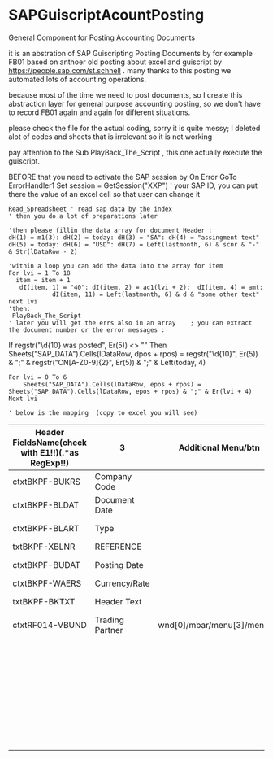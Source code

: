 # SAPGuiscriptAcountPosting
General Component for Posting Accounting Documents


it is an abstration of SAP Guiscripting Posting Documents by for example FB01 
based on anthoer old posting about excel and guiscript  by https://people.sap.com/st.schnell .
many thanks to this posting we automated lots of accounting operations.

because most of the time we need to post documents, so I create this abstraction layer for general purpose accounting posting, so we don't have to record FB01 again and again for different situations.



please check the file for the actual coding, sorry it is quite messy; I deleted alot of codes and sheets that is irrelevant  so it is not working


pay attention to the Sub PlayBack_The_Script , this one actually execute the guiscript.

BEFORE that you need to activate the SAP session by
    On Error GoTo ErrorHandler1
    Set session = GetSession("XXP") ' your SAP ID, you can put there the value of an excel cell so that user can change it
    
    Read_Spreadsheet ' read sap data by the index
    ' then you do a lot of preparations later 
    
    'then please fillin the data array for document Header :
    dH(1) = m1(3): dH(2) = today: dH(3) = "SA": dH(4) = "assingment text"
    dH(5) = today: dH(6) = "USD": dH(7) = Left(lastmonth, 6) & scnr & "-" & Str(lDataRow - 2)
    
    'within a loop you can add the data into the array for item 
    For lvi = 1 To 18
      item = item + 1
       dI(item, 1) = "40": dI(item, 2) = ac1(lvi + 2):  dI(item, 4) = amt:
                dI(item, 11) = Left(lastmonth, 6) & d & "some other text"
    next lvi
    'then:
     PlayBack_The_Script
    ' later you will get the errs also in an array    ; you can extract the document number or the error messages :
  If regstr("\d{10} was posted", Er(5)) <> "" Then Sheets("SAP_DATA").Cells(lDataRow, dpos + rpos) = regstr("\d{10}", Er(5)) & ";" & regstr("CN[A-Z0-9]{2}", Er(5)) & ";" & Left(today, 4)  
    
    
    For lvi = 0 To 6
        Sheets("SAP_DATA").Cells(lDataRow, epos + rpos) = Sheets("SAP_DATA").Cells(lDataRow, epos + rpos) & ";" & Er(lvi + 4)
    Next lvi

    ' below is the mapping  (copy to excel you will see)
    
|     Header FieldsName(check with E1!!)(.\*as RegExp!!) | 3               | Additional Menu/btn         | Exit Popup            | Mandatory? | 7 | Items FieldsName(check with E1!!)(.\*as RegExp!!) | 9                 | Additional Menu/btn                  | Exit Popup            | Mandatory? |
| ------------------------------------------------------ | --------------- | --------------------------- | --------------------- | ---------- | - | ------------------------------------------------- | ----------------- | ------------------------------------ | --------------------- | ---------- |
| ctxtBKPF-BUKRS                                         | Company Code    |                             |                       |            |   | ctxtRF05A-NEWBS                                   | PstKy             |                                      |                       |            |
| ctxtBKPF-BLDAT                                         | Document Date   |                             |                       |            |   | ctxtRF05A-NEWKO                                   | Account           |                                      |                       |            |
| ctxtBKPF-BLART                                         | Type            |                             |                       |            |   | ctxtRF05A-NEWUM                                   | special indicator |                                      |                       |            |
| txtBKPF-XBLNR                                          | REFERENCE       |                             |                       |            |   | txtBSEG-WRBTR                                     | Amount            |                                      |                       |            |
| ctxtBKPF-BUDAT                                         | Posting Date    |                             |                       |            |   | ctxtCOBL-RMVCT                                    | Transactn Type    | subBLOCK:SAPLKACB:.\*\\/btnCOBL_MORE | wnd[1]/tbar[0]/btn[0] |            |
| ctxtBKPF-WAERS                                         | Currency/Rate   |                             |                       |            |   | ctxtBSEG-ZFBDT                                    | due on            |                                      |                       |            |
| txtBKPF-BKTXT                                          | Header Text     |                             |                       |            |   | subBLOCK:SAPLKACB:.\*\\/ctxtCOBL-AUFNR            | order             |                                      |                       |            |
| ctxtRF014-VBUND                                        | Trading Partner | wnd[0]/mbar/menu[3]/menu[1] | wnd[1]/tbar[0]/btn[0] |            |   |                                                   | business area     |                                      |                       |            |
|                                                        |                 |                             |                       |            |   | subBLOCK:SAPLKACB:.\*\\/ctxtCOBL-KOSTL            | cost center       |                                      |                       |            |
|                                                        |                 |                             |                       |            |   | subBLOCK:SAPLKACB:.\*\\/ctxtCOBL-PS_POSID         | WBS Element       |                                      |                       |            |
|                                                        |                 |                             |                       |            |   | ctxtBSEG-SGTXT                                    | Text              |                                      |                       |            |
|                                                        |                 |                             |                       |            |   | ctxtBSEG-MWSKZ                                    | Tax code          |                                      |                       |            |
|                                                        |                 |                             |                       |            |   | chkBKPF-XMWST                                     | CalcTax           |                                      |                       | N          |
|                                                        |                 |                             |                       |            |   | txtBSEG-ZUONR                                     | Assignment        |                                      |                       |            |
|                                                        |                 |                             |                       |            |   |                                                   | RF3               |                                      |                       |            |
